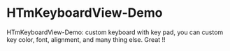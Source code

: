 # HTmKeyboardView-Demo
HTmKeyboardView-Demo: custom keyboard with key pad, you can custom key color, font, alignment, and many thing else. Great !!
